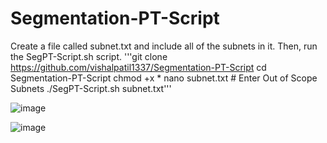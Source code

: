 # Segmentation-PT-Script
Create a file called subnet.txt and include all of the subnets in it. Then, run the SegPT-Script.sh script.
'''git clone https://github.com/vishalpatil1337/Segmentation-PT-Script
cd Segmentation-PT-Script
chmod +x *
nano subnet.txt   # Enter Out of Scope Subnets
./SegPT-Script.sh subnet.txt'''

![image](https://github.com/vishalpatil1337/Segmentation-PT-Script/assets/30390447/effcdc45-ebbb-4731-a8ea-a3fdf9429038)


![image](https://github.com/vishalpatil1337/Segmentation-PT-Script/assets/30390447/82cc7c43-9fb3-414d-adfe-ad1b94487bf2)

